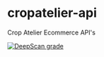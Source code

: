 # cropatelier-api
Crop Atelier Ecommerce API's

[![DeepScan grade](https://deepscan.io/api/teams/22358/projects/25688/branches/807228/badge/grade.svg)](https://deepscan.io/dashboard#view=project&tid=22358&pid=25688&bid=807228)
